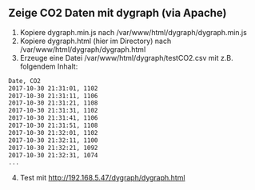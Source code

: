 ## Zeige CO2 Daten mit dygraph (via Apache)

1. Kopiere dygraph.min.js nach /var/www/html/dygraph/dygraph.min.js
2. Kopiere dygraph.html (hier im Directory) nach /var/www/html/dygraph/dygraph.html
3. Erzeuge eine Datei /var/www/html/dygraph/testCO2.csv mit z.B. folgendem Inhalt:
```bash
Date, CO2
2017-10-30 21:31:01, 1102
2017-10-30 21:31:11, 1106
2017-10-30 21:31:21, 1108
2017-10-30 21:31:31, 1102
2017-10-30 21:31:41, 1106
2017-10-30 21:31:51, 1108
2017-10-30 21:32:01, 1102
2017-10-30 21:32:11, 1100
2017-10-30 21:32:21, 1092
2017-10-30 21:32:31, 1074
...
```
4. Test mit http://192.168.5.47/dygraph/dygraph.html
